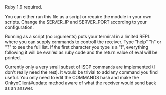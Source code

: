 Ruby 1.9 required. 

You can either run this file as a script or require the module in your own scripts. Change the 
SERVER_IP and SERVER_PORT according to your configuration. 

Running as a script (no arguments) puts your terminal in a limited REPL where you can supply 
commands to controll the receiver. Type "help" "h" or "?" to see the full list. If the first 
character you type is a "!", everything following it will be eval'ed as ruby code and the return 
value of eval will be printed. 

Currently only a very small subset of ISCP commands are implemented (I don't really need the rest). 
It would be trivial to add any command you find useful. You only need to edit the COMMANDS hash 
and make the OnkyoClient#update method aware of what the receiver would send back as an answer.
